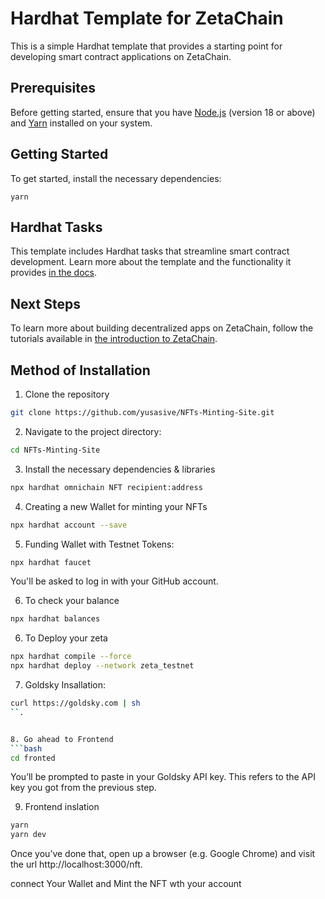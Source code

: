 # Hardhat Template for ZetaChain

This is a simple Hardhat template that provides a starting point for developing
smart contract applications on ZetaChain.

## Prerequisites

Before getting started, ensure that you have
[Node.js](https://nodejs.org/en/download) (version 18 or above) and
[Yarn](https://yarnpkg.com/) installed on your system.

## Getting Started

To get started, install the necessary dependencies:

```
yarn
```

## Hardhat Tasks

This template includes Hardhat tasks that streamline smart contract development.
Learn more about the template and the functionality it provides
[in the docs](https://www.zetachain.com/docs/developers/template/).

## Next Steps

To learn more about building decentralized apps on ZetaChain, follow the
tutorials available in
[the introduction to ZetaChain](https://www.zetachain.com/docs/developers/overview/).

## Method of Installation

1. Clone the repository
```bash
git clone https://github.com/yusasive/NFTs-Minting-Site.git
```

2. Navigate to the project directory:
```bash
cd NFTs-Minting-Site
```

3. Install the necessary dependencies & libraries
```bash
npx hardhat omnichain NFT recipient:address
```
4. Creating a new Wallet for minting your NFTs
```bash
npx hardhat account --save
```

5. Funding Wallet with Testnet Tokens:
```bash
npx hardhat faucet
```
You'll be asked to log in with your GitHub account.

6. To check your balance
```bash
npx hardhat balances
```
6. To Deploy your zeta
```bash
npx hardhat compile --force
npx hardhat deploy --network zeta_testnet
```

7. Goldsky Insallation:
```bash
curl https://goldsky.com | sh
``.


8. Go ahead to Frontend
```bash
cd fronted
```
You’ll be prompted to paste in your Goldsky API key. This refers to the API key you got from the previous step.

9. Frontend inslation
```bash
yarn
yarn dev
```
Once you’ve done that, open up a browser (e.g. Google Chrome) and visit the url http://localhost:3000/nft. 

connect Your Wallet and Mint the NFT wth your account
